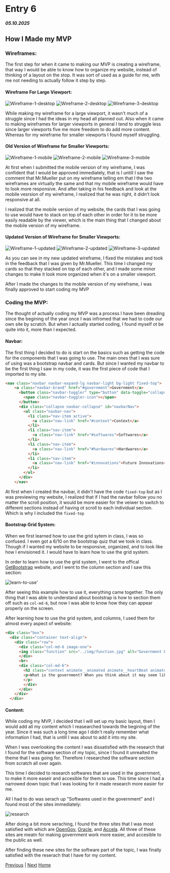 # Entry 6
##### 05.10.2025

## How I Made my MVP

### Wireframes:
The first step for when it came to making our MVP is creating a wireframe, that way I would be able to know how to organize my website, instead of thinking of a layout on the stop. It was sort of used as a guide for me, with me not needing to actually follow it step by step. 
#### Wireframe For Large Viewport:
![Wireframe-1-desktop](../img/new-1-d.png)
![Wireframe-2-desktop](../img/new-2-d.png)
![Wireframe-3-desktop](../img/new-3-d.png)

While making my wireframe for a large viewport, it wasn't much of a struggle since I had the ideas in my head all planned out. Also when it came to making wireframes for larger viewports in general I tend to struggle less since larger viewports five me more freedom to do add more content. Whereas for my wireframe for smaller viewports I found myself struggling. 

#### Old Version of Wireframe for Smaller Viewports: 
![Wireframe-1-mobile](../img/wireframe-mobile.png)
![Wireframe-2-mobile](../img/wireframe-mobile-2.png)
![Wireframe-3-mobile](../img/wireframe-mobile-3.png)

At first when I submitted the mobile version of my wireframe, I was confident that I would be approved immediately, that is I untill I saw the comment that Mr.Mueller put on my wireframe telling em that I the two wireframes are virtually the same and that my mobile wireframe would have to look more responsive. And after taking in his feedback and look at the mobile vesrsion of my wireframe, I realized that he was right, it didn't look responsive at all. 

I realized that the mobile version of my website, the cards that I was going to use would have to stack on top of each other in order for it to be more easily readable by the viewer, which is the main thing that I changed about the mobile version of my wireframe. 

#### Updated Version of Wireframe for Smaller Viewports: 
![Wireframe-1-updated](../img/updated-wireframe-1.png)
![Wireframe-2-updated](../img/updated-wireframe-2.png)
![Wireframe-3-updated](../img/updated-wireframe-3.png)

As you can see in my new updated wireframe, I fixed the mistakes and took in the feedback that I was given by Mr.Mueller. This time I changed my cards so that they stacked on top of each other, and I made some minor changes to make it look more organized when it's on a smaller viewport. 

After I made the changes to the mobile version of my wireframe, I was finally approved to start coding my MVP

### Coding the MVP:
The thought of actually coding my MVP was a process I have been dreading since the begining of the year once I was infromed that we had to code our own site by scratch. But when I actually started coding, I found myself ot be quite into it, more than I expected. 

#### Navbar:
The first thing I decided to do is start on the basics such as getting the code for the components that I was going to use. The main ones that I was sure of using was a bootstrap navbar and cards. But since I wanted my navbar to be the first thing I saw in my code, it was the first piece of code that I imported to my site. 

``` HTML
<nav class="navbar navbar-expand-lg navbar-light bg-light fixed-top">
    <a class="navbar-brand" href="#government">Government</a>
      <button class="navbar-toggler" type="button" data-toggle="collapse" data-target="#navbarNav" aria-controls="navbarNav" aria-expanded="false" aria-label="Toggle navigation">
        <span class="navbar-toggler-icon"></span>
      </button>
      <div class="collapse navbar-collapse" id="navbarNav">
        <ul class="navbar-nav">
          <li class="nav-item active">
            <a class="nav-link" href="#context">Context</a>
          </li>
          <li class="nav-item">
            <a class="nav-link" href="#softwares">Softwares</a>
          </li>
          <li class="nav-item">
            <a class="nav-link" href="#hardwares">Hardwares</a>
          </li>
          <li class="nav-item">
            <a class="nav-link" href="#innovations">Future Innovations</a>
          </li>
        </ul>
      </div>
    </nav>
```
At first when I created the navbar, it didn't have the code `fixed-top` but as I was previewing my website, I realized that if I had the navbar follow you no matter the scroll position, it would be more easier for the veiwer to switch to different sections instead of having ot scroll to each individual section. Which is why I included the `fixed-top`

#### Bootstrap Grid System:
When we first learned how to use the grid sytem in class, I was so confused. I even got a 6/10 on the bootstrap quiz that we took in class. Though if I wanted my website to be responsive, organized, and to look like how I envisioned it. I would have to learn how to use the grid system. 

In order to learn how to use the grid system, I went to the offical [GetBootstrap](https://getbootstrap.com/docs/5.3/layout/columns/) website, and I went to the column section and I saw this section:

![learn-to-use](https://github.com/user-attachments/assets/87c30fbe-b358-45a2-bf03-ae860ec576c1)'

After seeing this example how to use it, everything came together. The only thing that I was able to understand about bootstrap is how to section them off such as `col-md-6`, but now I was able to know how they can appear properly on the screen. 

After learning how to use the grid system, and columns, I used them for almost every aspect of website:  

``` HTML
<div class="box">
  <div class="container text-align">
    <div class="row">
      <div class="col-md-6 image-one">
      <img class="function" src="../img/function.jpg" alt="Government Bulidling Background Image" style="max-width: 100%; height: auto;">
      </div>
      <br>
      <div class="col-md-6">
        <h2 class="context animate__animated animate__heartBeat animate__infinite" id="context">Context</h2>
        <p>What is the government? When you think about it may seem like an easy question to answer. Most typically saying, <em>“The government is a group of people who run the country”</em> or <em>“They make laws”</em>. All of these are simple, but yet factually correct answers. Most of them being universally correct answers. Though if you wanted to have a more complex answer, it would vary depending on the person and region. The reason for this being that there are different types of governments all around the world. Such as a democracy, in which the people have the power. There’s monarchies with their country being ruled by a king or queen. Then we have authoritarianism with the power being held by one person or a small group. We then have a republic, with the citizens having the ability to elect their representative. There’s also a theocracy, a nation being ruled by religious law. As you can see all these types of governments vary from one another to a different extent. Therefore, changing the perspective and belief of people who give an in-depth answer as to what the government is. Despite the differences, there is something that every government around the world can commonly agree on. They exist to create order, manage society, and maintain control—regardless of who’s in charge or how they got there. In order for them to achieve this they use technology such as <b>softwares</b> and <b>hardwares</b> to make that job more efficient for them.
        </p>
        </div>
      </div>
    </div>
  </div>
```
#### Content:
While coding my MVP, I decided that I will set up my basic layout, then I would add all my content which I reasearched towards the begining of the year. Since it was such a long time ago I didn't really remember what information I had, that is untill I was about to add it into my site. 

When I was overlooking the content I was dissatisfied with the research that I found for the software section of my topic, since I found it unrealted the theme that I was going for. Therefore I researched the software section from scratch all over again.

This time I decided to research softwares that are used in the government, to make it more easeir and accesible for them to use. This time since I had a narrowed down topic that I was looking for it made research more easier for me. 

All I had to do was serach up "Softwares used in the government" and I found most of the sites immediately:

![research](https://github.com/user-attachments/assets/c74cdd9e-f9f6-4add-ba35-0624b8806605)

After doing a bit more seraching, I found the three sites that I was most satisfied with which are [OpenGov](https://opengov.com/), [Oracle](https://www.oracle.com/government/govcloud/), and [Accela](https://www.accela.com/press-releases/accela-named-to-govtech-100-list-for-tenth-consecutive-year/). All three of these sites are meatn for making government work more easier, and accesible to the public as well. 

After finding these new sites for the software part of the topic, I was finally satisfied with the reserach that I have for my content. 



[Previous](entry05.md) | [Next](entry07.md)
[Home](../README.md)
